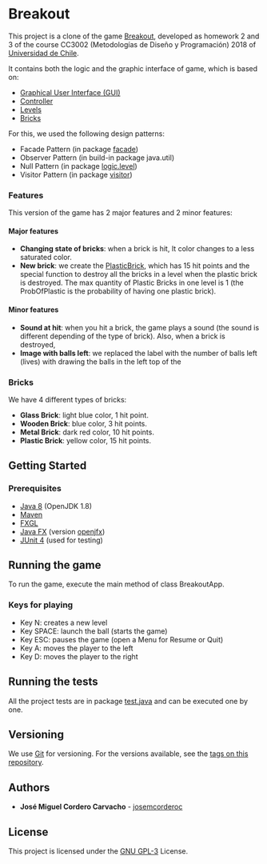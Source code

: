 # Breakout

This project is a clone of the game [Breakout](https://en.wikipedia.org/wiki/Breakout_(video_game)), developed as homework 2 and 3 of the course CC3002 (Metodologías de Diseño y Programación) 2018 of [Universidad de Chile](http://www.uchile.cl).

It contains both the logic and the graphic interface of game, which is based on:

* [Graphical User Interface (GUI)](../cc3002-breakout/src/main/java/gui)
* [Controller](../cc3002-breakout/src/main/java/controller/Game.java)
* [Levels](../cc3002-breakout/src/main/java/logic/level)
* [Bricks](../cc3002-breakout/src/main/java/logic/brick)

For this, we used the following design patterns:

* Facade Pattern (in package [facade](../cc3002-breakout/src/main/java/facade))
* Observer Pattern (in build-in package java.util)
* Null Pattern (in package [logic.level](../cc3002-breakout/src/main/java/logic/level))
* Visitor Pattern (in package [visitor](../cc3002-breakout/src/main/java/visitor))

### Features

This version of the game has 2 major features and 2 minor features:

#### Major features
* **Changing state of bricks**: when a brick is hit, It color changes to a less saturated color.
* **New brick**: we create the [PlasticBrick](../cc3002-breakout/src/main/java/logic/brick/PlasticBrick.java), which has 15
 hit points and the special function to destroy all the bricks in a level when the plastic brick is destroyed.
 The max quantity of Plastic Bricks in one level is 1 (the ProbOfPlastic is the probability of having one plastic brick).


#### Minor features
* **Sound at hit**: when you hit a brick, the game plays a sound (the sound is different depending of the type of brick).
 Also, when a brick is destroyed, 
* **Image with balls left**: we replaced the label with the number of balls left (lives) with drawing the balls in the left top
of the 

### Bricks

We have 4 different types of bricks:
* **Glass Brick**: light blue color, 1 hit point.
* **Wooden Brick**: blue color, 3 hit points.
* **Metal Brick**: dark red color, 10 hit points.
* **Plastic Brick**: yellow color, 15 hit points.

## Getting Started

### Prerequisites

* [Java 8](https://www.java.com/en/download/faq/java8.xml) (OpenJDK 1.8)
* [Maven]((https://maven.apache.org/))
* [FXGL](https://github.com/AlmasB/FXGL)
* [Java FX](https://www.java.com/en/download/faq/javafx.xml) (version [openjfx](https://packages.qa.debian.org/o/openjfx.html))
* [JUnit 4](https://junit.org/junit4/) (used for testing)

## Running the game

To run the game, execute the main method of class BreakoutApp.

### Keys for playing

* Key N: creates a new level
* Key SPACE: launch the ball (starts the game)
* Key ESC: pauses the game (open a Menu for Resume or Quit)
* Key A: moves the player to the left
* Key D: moves the player to the right

## Running the tests

All the project tests are in package [test.java](../cc3002-breakout/src/test/java) and can be executed one by one.

## Versioning

We use [Git](https://git-scm.com/) for versioning. For the versions available, see the [tags on this repository](https://github.com/josemcorderoc/cc3002-breakout/tags). 

## Authors

* **José Miguel Cordero Carvacho** - [josemcorderoc](https://github.com/josemcorderoc)

## License

This project is licensed under the [GNU GPL-3](https://www.gnu.org/licenses/gpl-3.0.en.html) License.